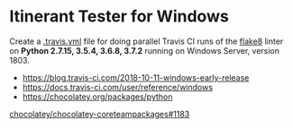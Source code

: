 # Itinerant Tester for Windows

Create a [.travis.yml](.travis.yml) file for doing parallel Travis CI runs of the [flake8](http://flake8.pycqa.org) linter on __Python 2.7.15, 3.5.4, 3.6.8, 3.7.2__ running on Windows Server, version 1803.

* https://blog.travis-ci.com/2018-10-11-windows-early-release 
* https://docs.travis-ci.com/user/reference/windows
* https://chocolatey.org/packages/python

[chocolatey/chocolatey-coreteampackages#1183](https://github.com/chocolatey/chocolatey-coreteampackages/issues/1183)
